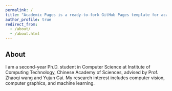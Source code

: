```yaml
---
permalink: /
title: "Academic Pages is a ready-to-fork GitHub Pages template for academic personal websites"
author_profile: true
redirect_from: 
  - /about/
  - /about.html
---
```

About
---
I am a second-year Ph.D. student in Computer Science at Institute of Computing Technology, Chinese Academy of Sciences, advised by Prof. Zhaoqi wang and Yujun Cai. My research interest includes computer vision, computer graphics, and machine learning.
